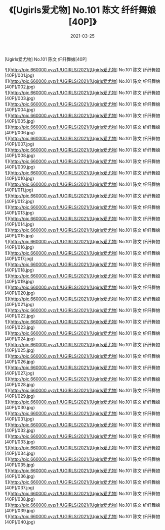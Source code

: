 ﻿---
layout: post
title:  《[Ugirls爱尤物] No.101 陈文 纤纤舞娘[40P]》
date:   2021-03-25
img: http://pic.660000.xyz/1:/UGIRLS/2021/[Ugirls爱尤物] No.101 陈文 纤纤舞娘[40P]/000.jpg
categories: [美女, 清纯, 唯美]
---

[Ugirls爱尤物] No.101 陈文 纤纤舞娘[40P]

  ![](http://pic.660000.xyz/1:/UGIRLS/2021/[Ugirls爱尤物] No.101 陈文 纤纤舞娘[40P]/001.jpg) <br> ![](http://pic.660000.xyz/1:/UGIRLS/2021/[Ugirls爱尤物] No.101 陈文 纤纤舞娘[40P]/002.jpg) <br> ![](http://pic.660000.xyz/1:/UGIRLS/2021/[Ugirls爱尤物] No.101 陈文 纤纤舞娘[40P]/003.jpg) <br> ![](http://pic.660000.xyz/1:/UGIRLS/2021/[Ugirls爱尤物] No.101 陈文 纤纤舞娘[40P]/004.jpg) <br> ![](http://pic.660000.xyz/1:/UGIRLS/2021/[Ugirls爱尤物] No.101 陈文 纤纤舞娘[40P]/005.jpg) <br> ![](http://pic.660000.xyz/1:/UGIRLS/2021/[Ugirls爱尤物] No.101 陈文 纤纤舞娘[40P]/006.jpg) <br> ![](http://pic.660000.xyz/1:/UGIRLS/2021/[Ugirls爱尤物] No.101 陈文 纤纤舞娘[40P]/007.jpg) <br> ![](http://pic.660000.xyz/1:/UGIRLS/2021/[Ugirls爱尤物] No.101 陈文 纤纤舞娘[40P]/008.jpg) <br> ![](http://pic.660000.xyz/1:/UGIRLS/2021/[Ugirls爱尤物] No.101 陈文 纤纤舞娘[40P]/009.jpg) <br> ![](http://pic.660000.xyz/1:/UGIRLS/2021/[Ugirls爱尤物] No.101 陈文 纤纤舞娘[40P]/010.jpg) <br> ![](http://pic.660000.xyz/1:/UGIRLS/2021/[Ugirls爱尤物] No.101 陈文 纤纤舞娘[40P]/011.jpg) <br> ![](http://pic.660000.xyz/1:/UGIRLS/2021/[Ugirls爱尤物] No.101 陈文 纤纤舞娘[40P]/012.jpg) <br> ![](http://pic.660000.xyz/1:/UGIRLS/2021/[Ugirls爱尤物] No.101 陈文 纤纤舞娘[40P]/013.jpg) <br> ![](http://pic.660000.xyz/1:/UGIRLS/2021/[Ugirls爱尤物] No.101 陈文 纤纤舞娘[40P]/014.jpg) <br> ![](http://pic.660000.xyz/1:/UGIRLS/2021/[Ugirls爱尤物] No.101 陈文 纤纤舞娘[40P]/015.jpg) <br> ![](http://pic.660000.xyz/1:/UGIRLS/2021/[Ugirls爱尤物] No.101 陈文 纤纤舞娘[40P]/016.jpg) <br> ![](http://pic.660000.xyz/1:/UGIRLS/2021/[Ugirls爱尤物] No.101 陈文 纤纤舞娘[40P]/017.jpg) <br> ![](http://pic.660000.xyz/1:/UGIRLS/2021/[Ugirls爱尤物] No.101 陈文 纤纤舞娘[40P]/018.jpg) <br> ![](http://pic.660000.xyz/1:/UGIRLS/2021/[Ugirls爱尤物] No.101 陈文 纤纤舞娘[40P]/019.jpg) <br> ![](http://pic.660000.xyz/1:/UGIRLS/2021/[Ugirls爱尤物] No.101 陈文 纤纤舞娘[40P]/020.jpg) <br> ![](http://pic.660000.xyz/1:/UGIRLS/2021/[Ugirls爱尤物] No.101 陈文 纤纤舞娘[40P]/021.jpg) <br> ![](http://pic.660000.xyz/1:/UGIRLS/2021/[Ugirls爱尤物] No.101 陈文 纤纤舞娘[40P]/022.jpg) <br> ![](http://pic.660000.xyz/1:/UGIRLS/2021/[Ugirls爱尤物] No.101 陈文 纤纤舞娘[40P]/023.jpg) <br> ![](http://pic.660000.xyz/1:/UGIRLS/2021/[Ugirls爱尤物] No.101 陈文 纤纤舞娘[40P]/024.jpg) <br> ![](http://pic.660000.xyz/1:/UGIRLS/2021/[Ugirls爱尤物] No.101 陈文 纤纤舞娘[40P]/025.jpg) <br> ![](http://pic.660000.xyz/1:/UGIRLS/2021/[Ugirls爱尤物] No.101 陈文 纤纤舞娘[40P]/026.jpg) <br> ![](http://pic.660000.xyz/1:/UGIRLS/2021/[Ugirls爱尤物] No.101 陈文 纤纤舞娘[40P]/027.jpg) <br> ![](http://pic.660000.xyz/1:/UGIRLS/2021/[Ugirls爱尤物] No.101 陈文 纤纤舞娘[40P]/028.jpg) <br> ![](http://pic.660000.xyz/1:/UGIRLS/2021/[Ugirls爱尤物] No.101 陈文 纤纤舞娘[40P]/029.jpg) <br> ![](http://pic.660000.xyz/1:/UGIRLS/2021/[Ugirls爱尤物] No.101 陈文 纤纤舞娘[40P]/030.jpg) <br> ![](http://pic.660000.xyz/1:/UGIRLS/2021/[Ugirls爱尤物] No.101 陈文 纤纤舞娘[40P]/031.jpg) <br> ![](http://pic.660000.xyz/1:/UGIRLS/2021/[Ugirls爱尤物] No.101 陈文 纤纤舞娘[40P]/032.jpg) <br> ![](http://pic.660000.xyz/1:/UGIRLS/2021/[Ugirls爱尤物] No.101 陈文 纤纤舞娘[40P]/033.jpg) <br> ![](http://pic.660000.xyz/1:/UGIRLS/2021/[Ugirls爱尤物] No.101 陈文 纤纤舞娘[40P]/034.jpg) <br> ![](http://pic.660000.xyz/1:/UGIRLS/2021/[Ugirls爱尤物] No.101 陈文 纤纤舞娘[40P]/035.jpg) <br> ![](http://pic.660000.xyz/1:/UGIRLS/2021/[Ugirls爱尤物] No.101 陈文 纤纤舞娘[40P]/036.jpg) <br> ![](http://pic.660000.xyz/1:/UGIRLS/2021/[Ugirls爱尤物] No.101 陈文 纤纤舞娘[40P]/037.jpg) <br> ![](http://pic.660000.xyz/1:/UGIRLS/2021/[Ugirls爱尤物] No.101 陈文 纤纤舞娘[40P]/038.jpg) <br> ![](http://pic.660000.xyz/1:/UGIRLS/2021/[Ugirls爱尤物] No.101 陈文 纤纤舞娘[40P]/039.jpg) <br> ![](http://pic.660000.xyz/1:/UGIRLS/2021/[Ugirls爱尤物] No.101 陈文 纤纤舞娘[40P]/040.jpg) <br>